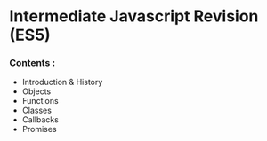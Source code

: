 # Intermediate Javascript Revision (ES5)

### Contents :

- Introduction & History
- Objects
- Functions
- Classes
- Callbacks
- Promises
